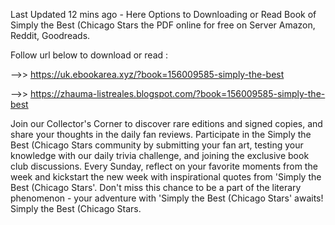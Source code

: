 Last Updated 12 mins ago - Here Options to Downloading or Read Book of Simply the Best (Chicago Stars the PDF online for free on Server Amazon, Reddit, Goodreads.
 
Follow url below to download or read :
 
-->> https://uk.ebookarea.xyz/?book=156009585-simply-the-best
 
-->> https://zhauma-listreales.blogspot.com/?book=156009585-simply-the-best
 
Join our Collector's Corner to discover rare editions and signed copies, and share your thoughts in the daily fan reviews.
Participate in the Simply the Best (Chicago Stars community by submitting your fan art, testing your knowledge with our daily trivia challenge, and joining the exclusive book club discussions.
Every Sunday, reflect on your favorite moments from the week and kickstart the new week with inspirational quotes from 'Simply the Best (Chicago Stars'. Don't miss this chance to be a part of the literary phenomenon - your adventure with 'Simply the Best (Chicago Stars' awaits! Simply the Best (Chicago Stars.
